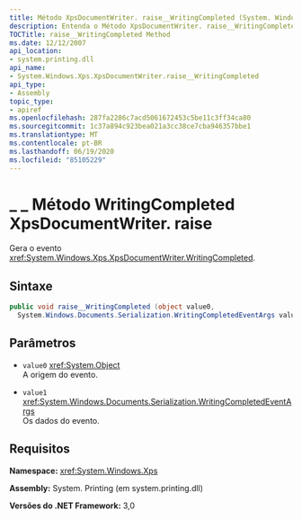 ```yaml
---
title: Método XpsDocumentWriter. raise__WritingCompleted (System. Windows. XPS)
description: Entenda o Método XpsDocumentWriter. raise__WritingCompleted, que gera o evento WritingCompleted para um documento XPS (XML Paper Specification) no .NET.
TOCTitle: raise__WritingCompleted Method
ms.date: 12/12/2007
api_location:
- system.printing.dll
api_name:
- System.Windows.Xps.XpsDocumentWriter.raise__WritingCompleted
api_type:
- Assembly
topic_type:
- apiref
ms.openlocfilehash: 287fa2286c7acd5061672453c5be11c3ff34ca80
ms.sourcegitcommit: 1c37a894c923bea021a3cc38ce7cba946357bbe1
ms.translationtype: MT
ms.contentlocale: pt-BR
ms.lasthandoff: 06/19/2020
ms.locfileid: "85105229"
---
```

# <a name="xpsdocumentwriterraise__writingcompleted-method"></a>\_ \_ Método WritingCompleted XpsDocumentWriter. raise

Gera o evento <xref:System.Windows.Xps.XpsDocumentWriter.WritingCompleted>.

## <a name="syntax"></a>Sintaxe

```csharp
public void raise__WritingCompleted (object value0,
  System.Windows.Documents.Serialization.WritingCompletedEventArgs value1);
```

## <a name="parameters"></a>Parâmetros

- `value0` <xref:System.Object>  
  A origem do evento.

- `value1`  <xref:System.Windows.Documents.Serialization.WritingCompletedEventArgs>  
  Os dados do evento.

## <a name="requirements"></a>Requisitos

**Namespace:** <xref:System.Windows.Xps>

**Assembly:** System. Printing (em system.printing.dll)

**Versões do .NET Framework:** 3,0
